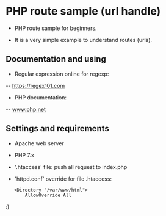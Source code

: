 # PHP route sample (url handle)

 * PHP route sample for beginners.

 * It is a very simple example to understand routes (urls).




## Documentation and using

 - Regular expression online for regexp:

 -- https://regex101.com


 - PHP documentation:

 -- www.php.net




## Settings and requirements

 - Apache web server

 - PHP 7.x

 - '.htaccess' file: push all request to index.php

 - 'httpd.conf' override for file .htaccess:

  ```
     <Directory "/var/www/html">
         AllowOverride All
  ```




:)
